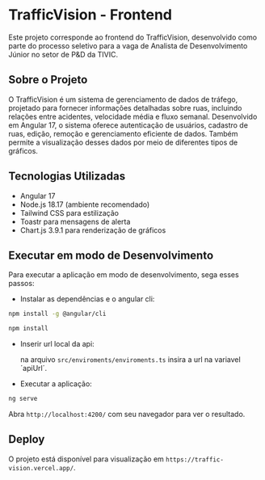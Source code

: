 # TrafficVision - Frontend

Este projeto corresponde ao frontend do TrafficVision, desenvolvido como parte do processo seletivo para a vaga de Analista de Desenvolvimento Júnior no setor de P&D da TIVIC.

## Sobre o Projeto

O TrafficVision é um sistema de gerenciamento de dados de tráfego, projetado para fornecer informações detalhadas sobre ruas, incluindo relações entre acidentes, velocidade média e fluxo semanal. Desenvolvido em Angular 17, o sistema oferece autenticação de usuários, cadastro de ruas, edição, remoção e gerenciamento eficiente de dados. Também permite a visualização desses dados por meio de diferentes tipos de gráficos.

## Tecnologias Utilizadas

  - Angular 17
  - Node.js 18.17 (ambiente recomendado)
  - Tailwind CSS para estilização
  - Toastr para mensagens de alerta
  - Chart.js 3.9.1 para renderização de gráficos

## Executar em modo de Desenvolvimento

Para executar a aplicação em modo de desenvolvimento, sega esses passos:

  - Instalar as dependências e o angular cli:
```bash
npm install -g @angular/cli

npm install
```
  - Inserir url local da api:

    na arquivo `src/enviroments/enviroments.ts` insira a url na variavel ´apiUrl´.
    
  - Executar a aplicação:
```bash
ng serve
```
Abra `http://localhost:4200/` com seu navegador para ver o resultado.

## Deploy

O projeto está disponível para visualização em `https://traffic-vision.vercel.app/`.


